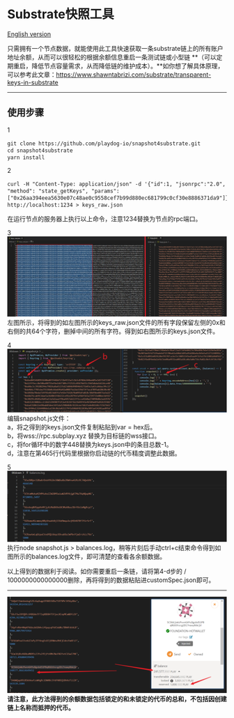 # Substrate快照工具

[English version](https://github.com/playdog-io/snapshot4substrate/blob/main/README_zh.md)

只需拥有一个节点数据，就能使用此工具快速获取一条substrate链上的所有账户地址余额，从而可以很轻松的根据余额信息重启一条测试链或小型链 **（可以定期重启，降低节点容量需求，从而降低链的维护成本）。**如你想了解具体原理，可以参考此文章：https://www.shawntabrizi.com/substrate/transparent-keys-in-substrate
***
## 使用步骤

1   
```
git clone https://github.com/playdog-io/snapshot4substrate.git
cd snapshot4substrate
yarn install

```

2  
```
curl -H "Content-Type: application/json" -d '{"id":1, "jsonrpc":"2.0", "method": "state_getKeys", "params": ["0x26aa394eea5630e07c48ae0c9558cef7b99d880ec681799c0cf30e8886371da9"]}' http://localhost:1234 > keys_raw.json
```
在运行节点的服务器上执行以上命令，注意1234替换为节点的rpc端口。

3  
![](images/2021-07-19-17-11-26.png)
左图所示，将得到的如左图所示的keys_raw.json文件的所有字段保留左侧的0x和右侧的共64个字符，删掉中间的所有字符。得到如右图所示的keys.json文件。


4    
![](images/2021-07-19-17-39-16.png)
编辑snapshot.js文件：  
a，将之得到的keys.json文件复制粘贴到var = hex后。   
b，将wss://rpc.subplay.xyz 替换为目标链的wss接口。    
c，将for循环中的数字448替换为keys.json中的条目总数-1。    
d，注意在第465行代码里根据你启动链的代币精度调整此数据。

5    
![](images/2021-07-19-18-03-23.png)
执行node snapshot.js > balances.log，稍等片刻后手动ctrl+c结束命令得到如图所示的balances.log文件，即可清楚的查看各余额数据。

以上得到的数据利于阅读。如你需要重启一条链，请将第4-d步的 / 1000000000000000删除，再将得到的数据粘贴进customSpec.json即可。

***

![](images/2021-07-19-18-15-48.png)
**请注意，此方法得到的余额数据包括锁定的和未锁定的代币的总和，不包括因创建链上名称而抵押的代币。**